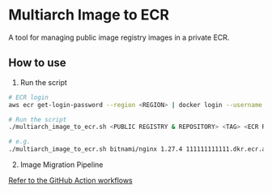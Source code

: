 # Multiarch Image to ECR

A tool for managing public image registry images in a private ECR.

## How to use

1. Run the script

```sh
# ECR login
aws ecr get-login-password --region <REGION> | docker login --username AWS --password-stdin <ACCOUNT>.dkr.ecr.<REGION>.amazonaws.com

# Run the script
./multiarch_image_to_ecr.sh <PUBLIC REGISTRY & REPOSITORY> <TAG> <ECR REGISTRY> "IMAGE DOWN ALLOW ACCOUNTS"

# e.g.
./multiarch_image_to_ecr.sh bitnami/nginx 1.27.4 111111111111.dkr.ecr.ap-northeast-2.amazonaws.com "222222222222,333333333333,444444444444"
```

2. Image Migration Pipeline

[Refer to the GitHub Action workflows](./../.github/workflows/multiarch-image-to-ecr.yml)
